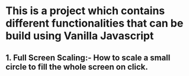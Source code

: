 # This is a project which contains different functionalities that can be build using Vanilla Javascript

## 1. Full Screen Scaling:- How to scale a small circle to fill the whole screen on click.